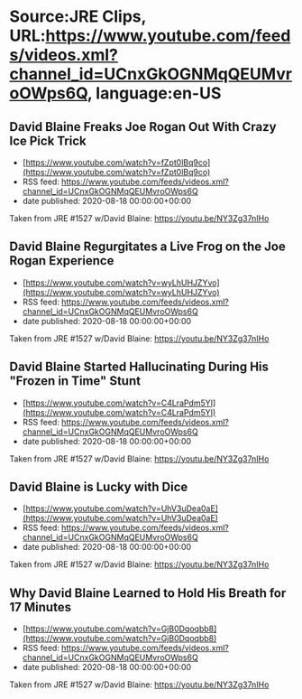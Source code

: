# Source:JRE Clips, URL:https://www.youtube.com/feeds/videos.xml?channel_id=UCnxGkOGNMqQEUMvroOWps6Q, language:en-US

## David Blaine Freaks Joe Rogan Out With Crazy Ice Pick Trick
 - [https://www.youtube.com/watch?v=fZpt0lBq9co](https://www.youtube.com/watch?v=fZpt0lBq9co)
 - RSS feed: https://www.youtube.com/feeds/videos.xml?channel_id=UCnxGkOGNMqQEUMvroOWps6Q
 - date published: 2020-08-18 00:00:00+00:00

Taken from JRE #1527 w/David Blaine: https://youtu.be/NY3Zg37nIHo

## David Blaine Regurgitates a Live Frog on the Joe Rogan Experience
 - [https://www.youtube.com/watch?v=wyLhUHJZYvo](https://www.youtube.com/watch?v=wyLhUHJZYvo)
 - RSS feed: https://www.youtube.com/feeds/videos.xml?channel_id=UCnxGkOGNMqQEUMvroOWps6Q
 - date published: 2020-08-18 00:00:00+00:00

Taken from JRE #1527 w/David Blaine: https://youtu.be/NY3Zg37nIHo

## David Blaine Started Hallucinating During His "Frozen in Time" Stunt
 - [https://www.youtube.com/watch?v=C4LraPdm5YI](https://www.youtube.com/watch?v=C4LraPdm5YI)
 - RSS feed: https://www.youtube.com/feeds/videos.xml?channel_id=UCnxGkOGNMqQEUMvroOWps6Q
 - date published: 2020-08-18 00:00:00+00:00

Taken from JRE #1527 w/David Blaine:
https://youtu.be/NY3Zg37nIHo

## David Blaine is Lucky with Dice
 - [https://www.youtube.com/watch?v=UhV3uDea0aE](https://www.youtube.com/watch?v=UhV3uDea0aE)
 - RSS feed: https://www.youtube.com/feeds/videos.xml?channel_id=UCnxGkOGNMqQEUMvroOWps6Q
 - date published: 2020-08-18 00:00:00+00:00

Taken from JRE #1527 w/David Blaine:
https://youtu.be/NY3Zg37nIHo

## Why David Blaine Learned to Hold His Breath for 17 Minutes
 - [https://www.youtube.com/watch?v=GjB0Dqoqbb8](https://www.youtube.com/watch?v=GjB0Dqoqbb8)
 - RSS feed: https://www.youtube.com/feeds/videos.xml?channel_id=UCnxGkOGNMqQEUMvroOWps6Q
 - date published: 2020-08-18 00:00:00+00:00

Taken from JRE #1527 w/David Blaine:
https://youtu.be/NY3Zg37nIHo

